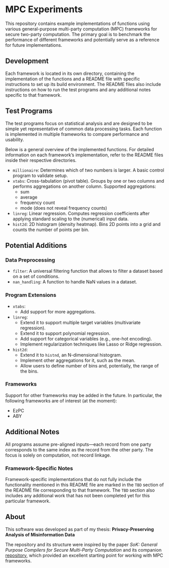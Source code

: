 # MPC Experiments
This repository contains example implementations of functions using various general-purpose multi-party computation (MPC) frameworks for secure two-party computation. The primary goal is to benchmark the performance of different frameworks and potentially serve as a reference for future implementations.

## Development
Each framework is located in its own directory, containing the implementation of the functions and a README file with specific instructions to set up its build environment. The README files also include instructions on how to run the test programs and any additional notes specific to that framework.

## Test Programs
The test programs focus on statistical analysis and are designed to be simple yet representative of common data processing tasks. Each function is implemented in multiple frameworks to compare performance and usability.

Below is a general overview of the implemented functions. For detailed information on each framework’s implementation, refer to the README files inside their respective directories.

 - `millionaire`: Determines which of two numbers is larger. A basic control program to validate setup.
 - `xtabs`: Cross-tabulation (pivot table). Groups by one or two columns and performs aggregations on another column. Supported aggregations: 
    - sum
    - average
    - frequency count
    - mode (does not reveal frequency counts)
- `linreg`: Linear regression. Computes regression coefficients after applying standard scaling to the (numerical) input data.
- `hist2d`: 2D histogram (density heatmap). Bins 2D points into a grid and counts the number of points per bin.


## Potential Additions
### Data Preprocessing
- `filter`: A universal filtering function that allows to filter a dataset based on a set of conditions.
- `nan_handling`: A function to handle NaN values in a dataset.

### Program Extensions
- `xtabs`: 
  - Add support for more aggregations.
- `linreg`: 
  - Extend it to support multiple target variables (multivariate regression).
  - Extend it to support polynomial regression.
  - Add support for categorical variables (e.g., one-hot encoding).
  - Implement regularization techniques like Lasso or Ridge regression.
- `hist2d`: 
  - Extend it to `histnd`, an N-dimensional histogram. 
  - Implement other aggregations for it, such as the mean.
  - Allow users to define number of bins and, potentially, the range of the bins.

### Frameworks
Support for other frameworks may be added in the future. In particular, the following frameworks are of interest (at the moment):
- EzPC
- ABY 



## Additional Notes
All programs assume pre-aligned inputs—each record from one party corresponds to the same index as the record from the other party. The focus is solely on computation, not record linkage.

### Framework-Specific Notes
Framework-specific implementations that do not fully include the functionality mentioned in this README file are marked in the `TBD` section of the README file corresponding to that framework. The `TBD` section also includes any additional work that has not been completed yet for this particular framework.

## About
This software was developed as part of my thesis: **Privacy-Preserving Analysis of Misinformation Data**

The repository and its structure were inspired by the paper *SoK: General Purpose Compilers for Secure Multi-Party Computation* and its companion [repository](https://github.com/MPC-SoK/frameworks/), which provided an excellent starting point for working with MPC frameworks.